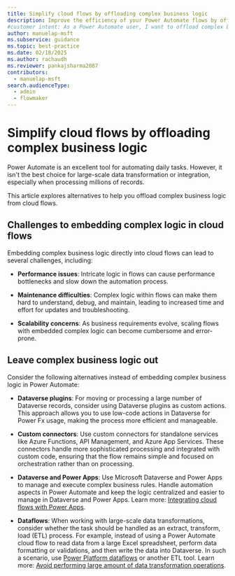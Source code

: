 ```yaml
---
title: Simplify cloud flows by offloading complex business logic
description: Improve the efficiency of your Power Automate flows by offloading complex business logic with alternatives like Dataverse plugins and custom connectors.
#customer intent: As a Power Automate user, I want to offload complex business logic from cloud flows so that I can improve performance and maintainability.
author: manuelap-msft
ms.subservice: guidance
ms.topic: best-practice
ms.date: 02/18/2025
ms.author: rachaudh
ms.reviewer: pankajsharma2087
contributors: 
  - manuelap-msft
search.audienceType: 
  - admin
  - flowmaker
---
```


# Simplify cloud flows by offloading complex business logic

Power Automate is an excellent tool for automating daily tasks. However, it isn't the best choice for large-scale data transformation or integration, especially when processing millions of records.

This article explores alternatives to help you offload complex business logic from cloud flows.

## Challenges to embedding complex logic in cloud flows

Embedding complex business logic directly into cloud flows can lead to several challenges, including:

- **Performance issues**: Intricate logic in flows can cause performance bottlenecks and slow down the automation process.

- **Maintenance difficulties**: Complex logic within flows can make them hard to understand, debug, and maintain, leading to increased time and effort for updates and troubleshooting.

- **Scalability concerns**: As business requirements evolve, scaling flows with embedded complex logic can become cumbersome and error-prone.

## Leave complex business logic out

Consider the following alternatives instead of embedding complex business logic in Power Automate:

- **Dataverse plugins**: For moving or processing a large number of Dataverse records, consider using Dataverse plugins as custom actions. This approach allows you to use low-code actions in Dataverse for Power Fx usage, making the process more efficient and manageable.

- **Custom connectors**: Use custom connectors for standalone services like Azure Functions, API Management, and Azure App Services. These connectors handle more sophisticated processing and integrated with custom code, ensuring that the flow remains simple and focused on orchestration rather than on processing.

- **Dataverse and Power Apps**: Use Microsoft Dataverse and Power Apps to manage and execute complex business rules. Handle automation aspects in Power Automate and keep the logic centralized and easier to manage in Dataverse and Power Apps. Learn more: [Integrating cloud flows with Power Apps](integrating-cloud-flows-power-apps.md).

- **Dataflows**: When working with large-scale data transformations, consider whether the task should be handled as an extract, transform, load (ETL) process. For example, instead of using a Power Automate cloud flow to read data from a large Excel spreadsheet, perform data formatting or validations, and then write the data into Dataverse. In such a scenario, use [Power Platform dataflows](/power-query/dataflows/create-use) or another ETL tool. Learn more: [Avoid performing large amount of data transformation operations](avoid-anti-patterns.md#avoid-large-numbers-of-data-transformation-operations).
